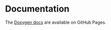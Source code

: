 # Documentation

The [Doxygen docs](https://bxparks.github.io/AceButton/html/) are
available on GitHub Pages.
